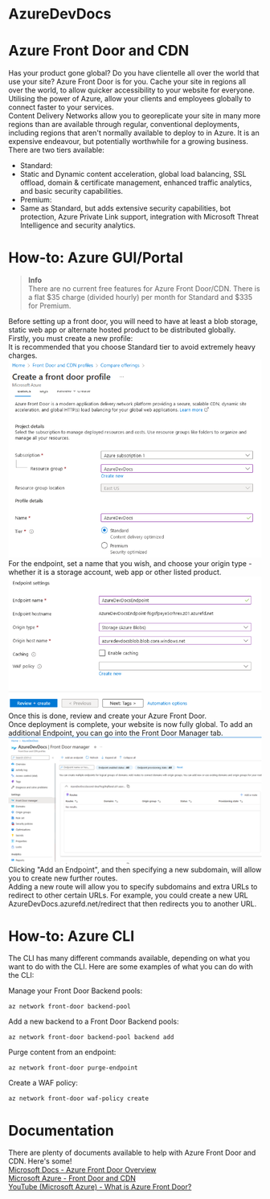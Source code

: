 # AzureDevDocs
# Azure Front Door and CDN  
Has your product gone global? Do you have clientelle all over the world that use your site? Azure Front Door is for you. Cache your site in regions all over the world, to allow quicker accessibility to your website for everyone. Utilising the power of Azure, allow your clients and employees globally to connect faster to your services.  
Content Delivery Networks allow you to georeplicate your site in many more regions than are available through regular, conventional deployments, including regions that aren't normally available to deploy to in Azure. It is an expensive endeavour, but potentially worthwhile for a growing business.  
There are two tiers available:  
- Standard:
- Static and Dynamic content acceleration, global load balancing, SSL offload, domain & certificate management, enhanced traffic analytics, and basic security capabilities.
- Premium:
- Same as Standard, but adds extensive security capabilities, bot protection, Azure Private Link support, integration with Microsoft Threat Intelligence and security analytics. 
# How-to: Azure GUI/Portal  
> **Info**  
> There are no current free features for Azure Front Door/CDN. There is a flat $35 charge (divided hourly) per month for Standard and $335 for Premium. 

Before setting up a front door, you will need to have at least a blob storage, static web app or alternate hosted product to be distributed globally.  
Firstly, you must create a new profile:  
It is recommended that you choose Standard tier to avoid extremely heavy charges.
![Picture of the first step](images/step1.png)
For the endpoint, set a name that you wish, and choose your origin type - whether it is a storage account, web app or other listed product.  
![Picture of the second step](images/step2.png)  
Once this is done, review and create your Azure Front Door.  
Once deployment is complete, your website is now fully global. To add an additional Endpoint, you can go into the Front Door Manager tab.  
![Picture of third step](images/step3.png)  
Clicking "Add an Endpoint", and then specifying a new subdomain, will allow you to create new further routes.  
Adding a new route will allow you to specify subdomains and extra URLs to redirect to other certain URLs. For example, you could create a new URL AzureDevDocs.azurefd.net/redirect that then redirects you to another URL.  

# How-to: Azure CLI  
The CLI has many different commands available, depending on what you want to do with the CLI. Here are some examples of what you can do with the CLI:  

Manage your Front Door Backend pools:
```shell
az network front-door backend-pool
```  
Add a new backend to a Front Door Backend pools:
```shell
az network front-door backend-pool backend add
```
Purge content from an endpoint:
```shell
az network front-door purge-endpoint
```
Create a WAF policy:
```shell
az network front-door waf-policy create
```  
# Documentation
There are plenty of documents available to help with Azure Front Door and CDN. Here's some!  
[Microsoft Docs - Azure Front Door Overview](https://docs.microsoft.com/en-us/azure/frontdoor/front-door-overview)  
[Microsoft Azure - Front Door and CDN](https://azure.microsoft.com/en-us/services/frontdoor/)  
[YouTube (Microsoft Azure) - What is Azure Front Door?](https://www.youtube.com/watch?v=-4FQYxV9mAE&ab_channel=MicrosoftSecurity)